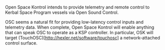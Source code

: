 Open Space Kontrol intends to provide telemetry and remote control to Kerbal Space Program vessels via Open Sound Control.

OSC seems a natural fit for providing low-latency control inputs and telemetry data. When complete, Open Space Kontrol will enable anything that can speak OSC to operate as a KSP controller. In particular, OSK will target (TouchOSC)[http://hexler.net/software/touchosc] a network-attached control surface.
